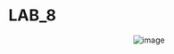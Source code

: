 # LAB_8

<p align="center">
  <img src="https://github.com/MykhailoMatsyshyn/LAB_8/assets/132977585/809f9768-dc04-4cfa-a8fd-a8f2af8b4c4c" alt="image">
</p>

